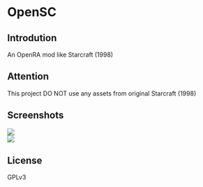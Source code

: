 # OpenSC  

## Introdution
An OpenRA mod like Starcraft (1998)  

## Attention  

This project DO NOT use any assets from original Starcraft (1998)  

## Screenshots  
![](https://media.discordapp.net/attachments/621797482770333732/622772614074466324/f8673584097ee786ae6ff7c0548cb87f5a0393a6.png)  
![](https://media.discordapp.net/attachments/621797482770333732/622772614074466324/f8673584097ee786ae6ff7c0548cb87f5a0393a6.png)  

## License  
GPLv3  
